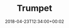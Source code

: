 ---
path: "/trumpet"
date: "2018-04-23T12:34:00+00:02"
title: "Trumpet"
tags: ["Experiment"]
thumbnail: "https://i.imgur.com/ZL1pTFA.gif"
cover: "trumpet.png"
embed: '<iframe width="100%" height="450" src="https://www.youtube.com/embed/4YlOzWwsXKo?rel=0&amp;controls=0&amp;showinfo=0" frameborder="0" allow="autoplay; encrypted-media" allowfullscreen></iframe>'
about: "‘Trumpet’ is a Node.js server that listens to tweets from NYC that contain the words “trump” and “protest” and plays a note for every tweet. I developed ‘Trumpet’ with Dror Ayalon during Spotify’s NYC Monthly Music Hackathon.

Since the Hackathon took place on January 21st, 2017, a day after Donald Trump’s inauguration, we knew we wanted to create a generative music composition based on people emotions towards the president elect, and the protests around the inauguration."
links: [['Github', 'https://github.com/dodiku/trumpet']]
components: [['code', 'Javascript, cSound'], ['software', 'Node.js, cSound Node Bindings'], ['3d', 'Twitter API']]
credits: 'Developed with <a target="_blank" href="http://drorayalon.com">Dror Ayalon</a>'
press: []
excerpt: "The sound of a protest."
---